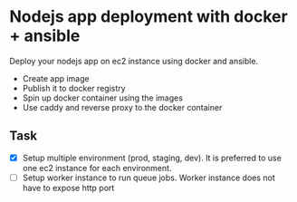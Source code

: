 # Nodejs app deployment with docker + ansible

Deploy your nodejs app on ec2 instance using docker and ansible.

- Create app image
- Publish it to docker registry
- Spin up docker container using the images
- Use caddy and reverse proxy to the docker container

## Task

- [x] Setup multiple environment (prod, staging, dev). It is preferred to use one ec2 instance for each environment.
- [ ] Setup worker instance to run queue jobs. Worker instance does not have to expose http port
